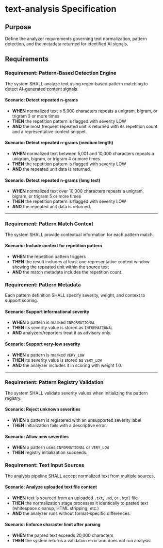 # text-analysis Specification

## Purpose
Define the analyzer requirements governing text normalization, pattern detection, and the metadata returned for identified AI signals.
## Requirements
### Requirement: Pattern-Based Detection Engine

The system SHALL analyze text using regex-based pattern matching to detect AI-generated content signals.

#### Scenario: Detect repeated n-grams
- **WHEN** normalized text ≤ 5,000 characters repeats a unigram, bigram, or trigram 3 or more times
- **THEN** the repetition pattern is flagged with severity LOW
- **AND** the most frequent repeated unit is returned with its repetition count and a representative context snippet.

#### Scenario: Detect repeated n-grams (medium length)
- **WHEN** normalized text between 5,001 and 10,000 characters repeats a unigram, bigram, or trigram 4 or more times
- **THEN** the repetition pattern is flagged with severity LOW
- **AND** the repeated unit data is returned.

#### Scenario: Detect repeated n-grams (long text)
- **WHEN** normalized text over 10,000 characters repeats a unigram, bigram, or trigram 5 or more times
- **THEN** the repetition pattern is flagged with severity LOW
- **AND** the repeated unit data is returned.

---

### Requirement: Pattern Match Context

The system SHALL provide contextual information for each pattern match.

#### Scenario: Include context for repetition pattern
- **WHEN** the repetition pattern triggers
- **THEN** the result includes at least one representative context window showing the repeated unit within the source text
- **AND** the match metadata includes the repetition count.

### Requirement: Pattern Metadata

Each pattern definition SHALL specify severity, weight, and context to support scoring.

#### Scenario: Support informational severity
- **WHEN** a pattern is marked `INFORMATIONAL`
- **THEN** its severity value is stored as `INFORMATIONAL`
- **AND** analyzers/reporters treat it as advisory only.

#### Scenario: Support very-low severity
- **WHEN** a pattern is marked `VERY_LOW`
- **THEN** its severity value is stored as `VERY_LOW`
- **AND** the analyzer includes it in scoring with weight 1.0.

---

### Requirement: Pattern Registry Validation

The system SHALL validate severity values when initializing the pattern registry.

#### Scenario: Reject unknown severities
- **WHEN** a pattern is registered with an unsupported severity label
- **THEN** initialization fails with a descriptive error.

#### Scenario: Allow new severities
- **WHEN** a pattern uses `INFORMATIONAL` or `VERY_LOW`
- **THEN** registry initialization succeeds.

### Requirement: Text Input Sources

The analysis pipeline SHALL accept normalized text from multiple sources.

#### Scenario: Analyze uploaded text file content
- **WHEN** text is sourced from an uploaded `.txt`, `.md`, or `.html` file
- **THEN** the normalization stage processes it identically to pasted text (whitespace cleanup, HTML stripping, etc.)
- **AND** the analyzer runs without format-specific differences.

#### Scenario: Enforce character limit after parsing
- **WHEN** the parsed text exceeds 20,000 characters
- **THEN** the system returns a validation error and does not run analysis.

